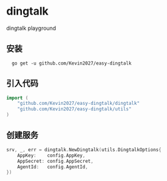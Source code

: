 # dingtalk

dingtalk playground

## 安装

```shell
  go get -u github.com/Kevin2027/easy-dingtalk
```

## 引入代码

```go
import (
    "github.com/Kevin2027/easy-dingtalk/dingtalk"
    "github.com/Kevin2027/easy-dingtalk/utils"
)
```

## 创建服务

```go
srv, _, err = dingtalk.NewDingtalk(utils.DingtalkOptions{
    AppKey:    config.AppKey,
    AppSecret: config.AppSecret,
    AgentId:   config.AgentId,
})

```
